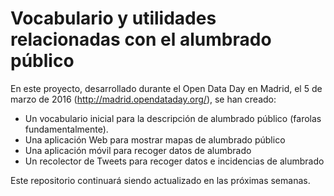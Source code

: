 # Vocabulario y utilidades relacionadas con el alumbrado público

En este proyecto, desarrollado durante el Open Data Day en Madrid, el 5 de marzo de 2016 (http://madrid.opendataday.org/), se han creado:
* Un vocabulario inicial para la descripción de alumbrado público (farolas fundamentalmente).
* Una aplicación Web para mostrar mapas de alumbrado público
* Una aplicación móvil para recoger datos de alumbrado
* Un recolector de Tweets para recoger datos e incidencias de alumbrado

Este repositorio continuará siendo actualizado en las próximas semanas.

